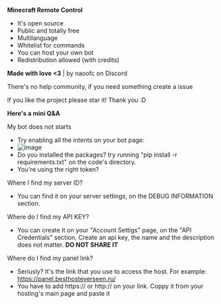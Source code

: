 **Minecraft Remote Control**
- It's open source
- Public and totally free
- Multilanguage
- Whitelist for commands
- You can host your own bot
- Redistribution allowed (with credits)


**Made with love <3**  |   by naoofc on Discord

There's no help community, if you need something create a issue

If you like the project please star it! Thank you :D



**Here's a mini Q&A**

My bot does not starts

- Try enabling all the intents on your bot page:
- ![image](https://github.com/Mixigamer1232/MRC/assets/86746636/a143cb2f-971f-42e5-9c22-edecc17ea4b4)
- Do you installed the packages? try running "pip install -r requirements.txt" on the code's directory.
- You're using the right token?


Where I find my server ID?

- You can find it on your server settings, on the DEBUG INFORMATION section.


Where do I find my API KEY?

- You can create it on your "Account Settigs" page, on the "API Credentials" section. Create an api key, the name and the description does not matter. **DO NOT SHARE IT**

Where do I find my panel link?

- Seriusly? It's the link that you use to access the host. For example: https://panel.besthosteverseen.ru/
- You have to add https:// or http:// on your link. Coppy it from your hosting's main page and paste it
